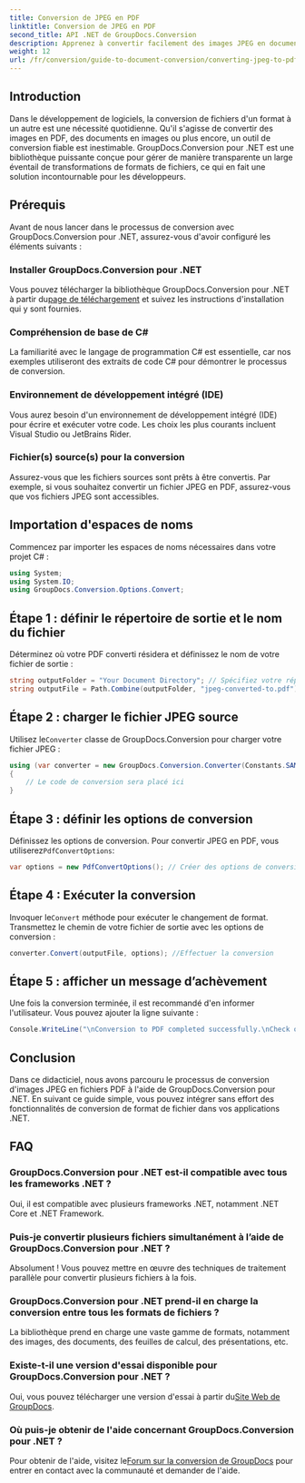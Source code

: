 ```yaml
---
title: Conversion de JPEG en PDF
linktitle: Conversion de JPEG en PDF
second_title: API .NET de GroupDocs.Conversion
description: Apprenez à convertir facilement des images JPEG en documents PDF avec GroupDocs.Conversion pour .NET. Ce guide complet vous guide à travers les prérequis et les extraits de code essentiels.
weight: 12
url: /fr/conversion/guide-to-document-conversion/converting-jpeg-to-pdf/
---
```

## Introduction

Dans le développement de logiciels, la conversion de fichiers d'un format à un autre est une nécessité quotidienne. Qu'il s'agisse de convertir des images en PDF, des documents en images ou plus encore, un outil de conversion fiable est inestimable. GroupDocs.Conversion pour .NET est une bibliothèque puissante conçue pour gérer de manière transparente un large éventail de transformations de formats de fichiers, ce qui en fait une solution incontournable pour les développeurs.

## Prérequis
Avant de nous lancer dans le processus de conversion avec GroupDocs.Conversion pour .NET, assurez-vous d'avoir configuré les éléments suivants :

### Installer GroupDocs.Conversion pour .NET
 Vous pouvez télécharger la bibliothèque GroupDocs.Conversion pour .NET à partir du[page de téléchargement](https://releases.groupdocs.com/conversion/net/) et suivez les instructions d'installation qui y sont fournies.

### Compréhension de base de C#
La familiarité avec le langage de programmation C# est essentielle, car nos exemples utiliseront des extraits de code C# pour démontrer le processus de conversion.

### Environnement de développement intégré (IDE)
Vous aurez besoin d'un environnement de développement intégré (IDE) pour écrire et exécuter votre code. Les choix les plus courants incluent Visual Studio ou JetBrains Rider.

### Fichier(s) source(s) pour la conversion
Assurez-vous que les fichiers sources sont prêts à être convertis. Par exemple, si vous souhaitez convertir un fichier JPEG en PDF, assurez-vous que vos fichiers JPEG sont accessibles.

## Importation d'espaces de noms
Commencez par importer les espaces de noms nécessaires dans votre projet C# :

```csharp
using System;
using System.IO;
using GroupDocs.Conversion.Options.Convert;
```

## Étape 1 : définir le répertoire de sortie et le nom du fichier
Déterminez où votre PDF converti résidera et définissez le nom de votre fichier de sortie :

```csharp
string outputFolder = "Your Document Directory"; // Spécifiez votre répertoire
string outputFile = Path.Combine(outputFolder, "jpeg-converted-to.pdf"); // Définir le nom du fichier de sortie
```

## Étape 2 : charger le fichier JPEG source
 Utilisez le`Converter` classe de GroupDocs.Conversion pour charger votre fichier JPEG :

```csharp
using (var converter = new GroupDocs.Conversion.Converter(Constants.SAMPLE_JPEG))
{
    // Le code de conversion sera placé ici
}
```

## Étape 3 : définir les options de conversion
 Définissez les options de conversion. Pour convertir JPEG en PDF, vous utiliserez`PdfConvertOptions`:

```csharp
var options = new PdfConvertOptions(); // Créer des options de conversion PDF
```

## Étape 4 : Exécuter la conversion
 Invoquer le`Convert` méthode pour exécuter le changement de format. Transmettez le chemin de votre fichier de sortie avec les options de conversion :

```csharp
converter.Convert(outputFile, options); //Effectuer la conversion
```

## Étape 5 : afficher un message d’achèvement
Une fois la conversion terminée, il est recommandé d'en informer l'utilisateur. Vous pouvez ajouter la ligne suivante :

```csharp
Console.WriteLine("\nConversion to PDF completed successfully.\nCheck output in {0}", outputFolder);
```

## Conclusion
Dans ce didacticiel, nous avons parcouru le processus de conversion d'images JPEG en fichiers PDF à l'aide de GroupDocs.Conversion pour .NET. En suivant ce guide simple, vous pouvez intégrer sans effort des fonctionnalités de conversion de format de fichier dans vos applications .NET.

## FAQ

### GroupDocs.Conversion pour .NET est-il compatible avec tous les frameworks .NET ?
Oui, il est compatible avec plusieurs frameworks .NET, notamment .NET Core et .NET Framework.

### Puis-je convertir plusieurs fichiers simultanément à l’aide de GroupDocs.Conversion pour .NET ?
Absolument ! Vous pouvez mettre en œuvre des techniques de traitement parallèle pour convertir plusieurs fichiers à la fois.

### GroupDocs.Conversion pour .NET prend-il en charge la conversion entre tous les formats de fichiers ?
La bibliothèque prend en charge une vaste gamme de formats, notamment des images, des documents, des feuilles de calcul, des présentations, etc.

### Existe-t-il une version d'essai disponible pour GroupDocs.Conversion pour .NET ?
 Oui, vous pouvez télécharger une version d'essai à partir du[Site Web de GroupDocs](https://releases.groupdocs.com/).

### Où puis-je obtenir de l'aide concernant GroupDocs.Conversion pour .NET ?
Pour obtenir de l'aide, visitez le[Forum sur la conversion de GroupDocs](https://forum.groupdocs.com/c/conversion/11) pour entrer en contact avec la communauté et demander de l'aide.